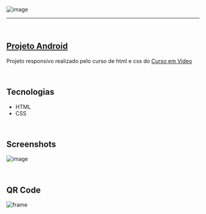 ![image](https://user-images.githubusercontent.com/106173624/201481060-6859dbe4-2c91-4da3-aa2c-fbfcb95dc58e.png)

<hr>
<br/>

## [Projeto Android](https://nathrds.github.io/site-android/)

Projeto responsivo realizado pelo curso de html e css do [Curso em Vídeo](https://www.cursoemvideo.com/)

<br/>

## Tecnologias
* HTML
* CSS

<br/>

## Screenshots
![image](https://user-images.githubusercontent.com/106173624/201481144-d4df6e82-2e64-405e-879c-92b0848ed5a1.png)

<br/>

## QR Code 
![frame](https://user-images.githubusercontent.com/106173624/201481613-dcb25be4-c42e-4bfc-a191-19e6b716b6c7.png)
